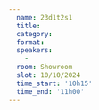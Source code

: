 ```yaml
---
  name: 23d1t2s1
  title: 
  category: 
  format: 
  speakers: 
    - 
  room: Showroom
  slot: 10/10/2024
  time_start: '10h15'
  time_end: '11h00'
---
```

